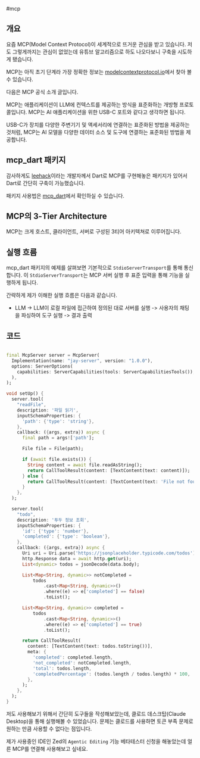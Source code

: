 #mcp

## 개요

요즘 MCP(Model Context Protocol)이 세계적으로 뜨거운 관심을 받고 있습니다. 저도 그렇게까지는 관심이 없었는데 유튜브 알고리즘으로 하도 나오다보니 구축을 시도하게 됐습니다.

MCP는 아직 초기 단계라 가장 정확한 정보는 [modelcontextprotocol.io](https://modelcontextprotocol.io/introduction)에서 찾아 볼 수 있습니다.

다음은 MCP 공식 소개 글입니다.

MCP는 애플리케이션이 LLM에 컨텍스트를 제공하는 방식을 표준화하는 개방형 프로토콜입니다. MCP는 AI 애플리케이션을 위한 USB-C 포트와 같다고 생각하면 됩니다. 

USB-C가 장치를 다양한 주변기기 및 액세서리에 연결하는 표준화된 방법을 제공하는 것처럼, MCP는 AI 모델을 다양한 데이터 소스 및 도구에 연결하는 표준화된 방법을 제공합니다.

## mcp_dart 패키지

감사하게도 [leehack](https://linktr.ee/leehack)이라는 개발자께서 Dart로 MCP를 구현해놓은 패키지가 있어서 Dart로 간단히 구축이 가능했습니다.

패키지 사용법은 [mcp_dart](https://pub.dev/packages/mcp_dart)에서 확인하실 수 있습니다.

## MCP의 3-Tier Architecture

MCP는 크게 호스트, 클라이언트, 서버로 구성된 3티어 아키텍쳐로 이루어집니다.



## 실행 흐름

mcp_dart 패키지의 예제를 살펴보면 기본적으로 `StdioServerTransport`를 통해 통신합니다.
이 `StdioServerTransport`는 MCP 서버 실행 후 표준 입력을 통해 기능을 실행하게 됩니다.

간략하게 제가 이해한 실행 흐름은 다음과 같습니다.

- LLM -> LLM이 로컬 파일에 접근하여 정의된 대로 서버를 실행 -> 사용자의 채팅을 파싱하여 도구 실행 -> 결과 출력

## 코드
```dart

final McpServer server = McpServer(
  Implementation(name: "jay-server", version: "1.0.0"),
  options: ServerOptions(
    capabilities: ServerCapabilities(tools: ServerCapabilitiesTools()),
  ),
);

void setUp() {
  server.tool(
    "readFile",
    description: '파일 읽기',
    inputSchemaProperties: {
      'path': {'type': 'string'},
    },
    callback: ({args, extra}) async {
      final path = args!['path'];

      File file = File(path);

      if (await file.exists()) {
        String content = await file.readAsString();
        return CallToolResult(content: [TextContent(text: content)]);
      } else {
        return CallToolResult(content: [TextContent(text: 'File not found')]);
      }
    },
  );

  server.tool(
    "todo",
    description: '투두 정보 조회',
    inputSchemaProperties: {
      'id': {'type': 'number'},
      'completed': {'type': 'boolean'},
    },
    callback: ({args, extra}) async {
      Uri uri = Uri.parse('https://jsonplaceholder.typicode.com/todos');
      http.Response data = await http.get(uri);
      List<dynamic> todos = jsonDecode(data.body);

      List<Map<String, dynamic>> notCompleted =
          todos
              .cast<Map<String, dynamic>>()
              .where((e) => e['completed'] == false)
              .toList();

      List<Map<String, dynamic>> completed =
          todos
              .cast<Map<String, dynamic>>()
              .where((e) => e['completed'] == true)
              .toList();

      return CallToolResult(
        content: [TextContent(text: todos.toString())],
        meta: {
          'completed': completed.length,
          'not_completed': notCompleted.length,
          'total': todos.length,
          'completedPercentage': (todos.length / todos.length) * 100,
        },
      );
    },
  );
}
```

저도 사용해보기 위해서 간단히 도구들을 작성해보았는데, 클로드 데스크탑(Claude Desktop)을 통해 실행해볼 수 있었습니다. 문제는 클로드를 사용하면 토큰 부족 문제로 원하는 만큼 사용할 수 없다는 점입니다. 

제가 사용중인 IDE인 Zed의 `Agentic Editing` 기능 베타테스터 신청을 해놓았는데 얼른 MCP를 연결해 사용해보고 싶네요.
